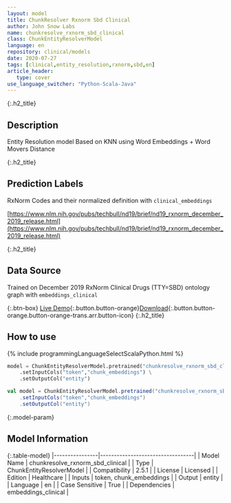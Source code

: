 ```yaml
---
layout: model
title: ChunkResolver Rxnorm Sbd Clinical
author: John Snow Labs
name: chunkresolve_rxnorm_sbd_clinical
class: ChunkEntityResolverModel
language: en
repository: clinical/models
date: 2020-07-27
tags: [clinical,entity_resolution,rxnorm,sbd,en]
article_header:
   type: cover
use_language_switcher: "Python-Scala-Java"
---
```


{:.h2_title}
## Description
Entity Resolution model Based on KNN using Word Embeddings + Word Movers Distance  


{:.h2_title}
## Prediction Labels
RxNorm Codes and their normalized definition with `clinical_embeddings`

[https://www.nlm.nih.gov/pubs/techbull/nd19/brief/nd19_rxnorm_december_2019_release.html](https://www.nlm.nih.gov/pubs/techbull/nd19/brief/nd19_rxnorm_december_2019_release.html)

{:.h2_title}
## Data Source
Trained on December 2019 RxNorm Clinical Drugs (TTY=SBD) ontology graph with `embeddings_clinical`

{:.btn-box}
[Live Demo](https://demo.johnsnowlabs.com/healthcare/ER_RXNORM/){:.button.button-orange}[Download](https://s3.amazonaws.com/auxdata.johnsnowlabs.com/clinical/models/chunkresolve_rxnorm_sbd_clinical_en_2.5.1_2.4_1595813912622.zip){:.button.button-orange.button-orange-trans.arr.button-icon}
{:.h2_title}
## How to use 
<div class="tabs-box" markdown="1">

{% include programmingLanguageSelectScalaPython.html %}

```python
model = ChunkEntityResolverModel.pretrained("chunkresolve_rxnorm_sbd_clinical","en","clinical/models") \
	.setInputCols("token","chunk_embeddings") \
	.setOutputCol("entity")
```

```scala
val model = ChunkEntityResolverModel.pretrained("chunkresolve_rxnorm_sbd_clinical","en","clinical/models")
	.setInputCols("token","chunk_embeddings")
	.setOutputCol("entity")
```
</div>



{:.model-param}
## Model Information

{:.table-model}
|----------------|----------------------------------|
| Model Name     | chunkresolve_rxnorm_sbd_clinical |
| Type           | ChunkEntityResolverModel         |
| Compatibility  | 2.5.1                            |
| License        | Licensed                         |
| Edition        | Healthcare                       |
| Inputs         | token, chunk_embeddings          |
| Output         | entity                           |
| Language       | en                               |
| Case Sensitive | True                             |
| Dependencies   | embeddings_clinical              |

